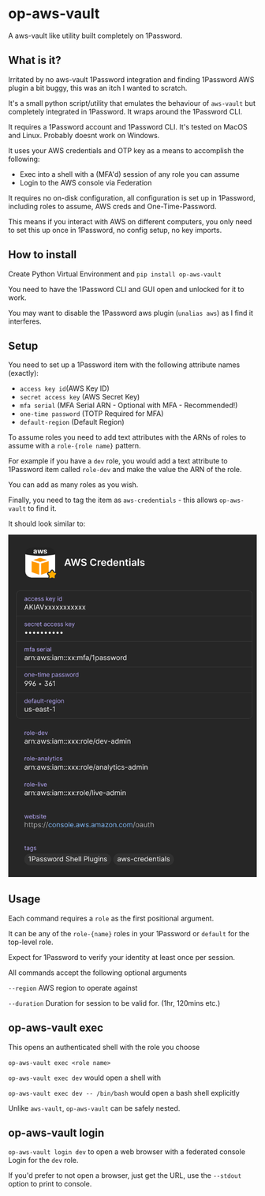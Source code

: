 # op-aws-vault

A aws-vault like utility built completely on 1Password.

## What is it?

Irritated by no aws-vault 1Password integration and finding 1Password AWS plugin a bit buggy, this was an itch I wanted to scratch.

It's a small python script/utility that emulates the behaviour of `aws-vault` but completely integrated in 1Password. It wraps around the 1Password CLI.

It requires a 1Password account and 1Password CLI. It's tested on MacOS and Linux. Probably doesnt work on Windows.

It uses your AWS credentials and OTP key as a means to accomplish the following:

* Exec into a shell with a (MFA'd) session of any role you can assume
* Login to the AWS console via Federation


It requires no on-disk configuration, all configuration is set up in 1Password, including roles to assume, AWS creds and One-Time-Password.

This means if you interact with AWS on different computers, you only need to set this up once in 1Password, no config setup, no key imports.


## How to install

Create Python Virtual Environment and `pip install op-aws-vault`

You need to have the 1Password CLI and GUI open and unlocked for it to work.

You may want to disable the 1Password aws plugin (`unalias aws`) as I find it interferes.
## Setup

You need to set up a 1Password item with the following attribute names (exactly):

* `access key id`(AWS Key ID)
* `secret access key` (AWS Secret Key)
* `mfa serial` (MFA Serial ARN - Optional with MFA - Recommended!)
* `one-time password` (TOTP Required for MFA)
* `default-region` (Default Region)

To assume roles you need to add text attributes with the ARNs of roles to assume with a `role-{role name}` pattern.

For example if you have a `dev` role, you would add a text attribute to 1Password item called `role-dev` and make the value the ARN of the role.

You can add as many roles as you wish.

Finally, you need to tag the item as `aws-credentials` - this allows `op-aws-vault` to find it.

It should look similar to:

![Example Configuration](images/example.png "Example Configuration")
## Usage

Each command requires a `role` as the first positional argument.

It can be any of the `role-{name}` roles in your 1Password or `default` for the top-level role.

Expect for 1Password to verify your identity at least once per session.

All commands accept the following optional arguments

`--region` AWS region to operate against

`--duration` Duration for session to be valid for. (1hr, 120mins etc.)



## op-aws-vault exec

This opens an authenticated shell with the role you choose

`op-aws-vault exec <role name>`

`op-aws-vault exec dev` would open a shell with

`op-aws-vault exec dev -- /bin/bash` would open a bash shell explicitly

Unlike `aws-vault`, `op-aws-vault` can be safely nested.



## op-aws-vault login

`op-aws-vault login dev` to open a web browser with a federated console Login for the `dev` role.

If you'd prefer to not open a browser, just get the URL, use the `--stdout` option to print to console.




